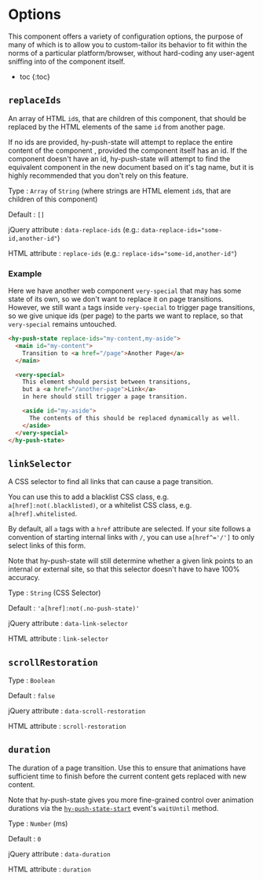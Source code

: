 # Options
This component offers a variety of configuration options,
the purpose of many of which is to allow you to custom-tailor its behavior to fit within the norms of a particular platform/browser,
without hard-coding any user-agent sniffing into of the component itself.

* toc
{:toc}

## `replaceIds`
An array of HTML `id`s, that are children of this component,
that should be replaced by the HTML elements of the same `id` from another page.

If no ids are provided, hy-push-state will attempt to replace the entire content of the component ,
provided the component itself has an id.
If the component doesn't have an id,
hy-push-state will attempt to find the equivalent component in the new document based on it's tag name,
but it is highly recommended that you don't rely on this feature.

Type
: `Array` of `String` (where strings are HTML element `id`s, that are children of this component)

Default
: `[]`

jQuery attribute
: `data-replace-ids` (e.g.: `data-replace-ids="some-id,another-id"`)

HTML attribute
: `replace-ids` (e.g.: `replace-ids="some-id,another-id"`)

### Example
Here we have another web component `very-special` that may has some state of its own,
so we don't want to replace it on page transitions.
However, we still want `a` tags inside `very-special` to trigger page transitions,
so we give unique ids (per page) to the parts we want to replace, so that `very-special` remains untouched.

```html
<hy-push-state replace-ids="my-content,my-aside">
  <main id="my-content">
    Transition to <a href="/page">Another Page</a>
  </main>

  <very-special>
    This element should persist between transitions,
    but a <a href="/another-page">Link</a>
    in here should still trigger a page transition.

    <aside id="my-aside">
      The contents of this should be replaced dynamically as well.
    </aside>
  </very-special>
</hy-push-state>
```

## `linkSelector`
A CSS selector to find all links that can cause a page transition.

You can use this to add a blacklist CSS class, e.g. `a[href]:not(.blacklisted)`,
or a whitelist CSS class, e.g. `a[href].whitelisted`.

By default, all `a` tags with a `href` attribute are selected.
If your site follows a convention of starting internal links with `/`,
you can use `a[href^='/']` to only select links of this form.

Note that hy-push-state will still determine whether a given link points to an internal or external site,
so that this selector doesn't have to have 100% accuracy.

Type
: `String` (CSS Selector)

Default
: `'a[href]:not(.no-push-state)'`

jQuery attribute
: `data-link-selector`

HTML attribute
: `link-selector`

## `scrollRestoration`

Type
: `Boolean`

Default
: `false`

jQuery attribute
: `data-scroll-restoration`

HTML attribute
: `scroll-restoration`

## `duration`
The duration of a page transition. Use this to ensure that animations have sufficient time to finish
before the current content gets replaced with new content.

Note that hy-push-state gives you more fine-grained control over animation durations
via the [`hy-push-state-start`](events.md#hy-push-state-start) event's `waitUntil` method.

Type
: `Number` (ms)

Default
: `0`

jQuery attribute
: `data-duration`

HTML attribute
: `duration`
